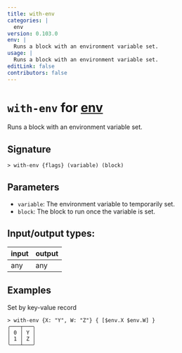 ```yaml
---
title: with-env
categories: |
  env
version: 0.103.0
env: |
  Runs a block with an environment variable set.
usage: |
  Runs a block with an environment variable set.
editLink: false
contributors: false
---
```

<!-- This file is automatically generated. Please edit the command in https://github.com/nushell/nushell instead. -->

# `with-env` for [env](/commands/categories/env.md)

<div class='command-title'>Runs a block with an environment variable set.</div>

## Signature

```> with-env {flags} (variable) (block)```

## Parameters

 -  `variable`: The environment variable to temporarily set.
 -  `block`: The block to run once the variable is set.


## Input/output types:

| input | output |
| ----- | ------ |
| any   | any    |

## Examples

Set by key-value record
```nu
> with-env {X: "Y", W: "Z"} { [$env.X $env.W] }
╭───┬───╮
│ 0 │ Y │
│ 1 │ Z │
╰───┴───╯

```

